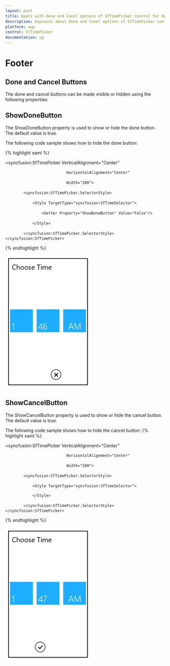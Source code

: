 ```yaml
---
layout: post
title: Deals with Done and Canel options of SfTimePicker control for UWP
description: Explains about Done and Canel options of SfTimePicker control for UWP
platform: uwp
control: SfTimePicker
documentation: ug
---
```


# Footer

## Done and Cancel Buttons

The done and cancel buttons can be made visible or hidden using the following properties:



## ShowDoneButton

The ShowDoneButton property is used to show or hide the done button. The default value is true.

The following code sample shows how to hide the done button:


{% highlight xaml %}




<syncfusion:SfTimePicker VerticalAlignment="Center"

                               HorizontalAlignment="Center"

                               Width="200">

            <syncfusion:SfTimePicker.SelectorStyle>

                <Style TargetType="syncfusion:SfTimeSelector">

                    <Setter Property="ShowDoneButton" Value="False"/>

                </Style>

            </syncfusion:SfTimePicker.SelectorStyle>        </syncfusion:SfTimePicker>

{% endhighlight %}

![](Features_images/Features_img13.png)





## ShowCancelButton

The ShowCancelButton property is used to show or hide the cancel button. The default value is true.

The following code sample shows how to hide the cancel button:
{% highlight xaml %}




<syncfusion:SfTimePicker VerticalAlignment="Center"

                               HorizontalAlignment="Center"

                               Width="200">

            <syncfusion:SfTimePicker.SelectorStyle>

                <Style TargetType="syncfusion:SfTimeSelector">

<Setter Property="ShowCancelButton" Value="False"/>

                </Style>

            </syncfusion:SfTimePicker.SelectorStyle>        </syncfusion:SfTimePicker>

{% endhighlight %}

![](Features_images/Features_img14.png)
